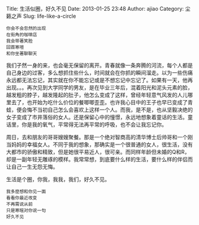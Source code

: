 Title: 生活似圈，好久不见
Date: 2013-01-25 23:48
Author: ajiao
Category: 尘籁之声
Slug: life-like-a-circle

```
你会不会忽然的出现  
在街角的咖啡店  
我会带著笑脸  
回首寒喧  
和你坐著聊聊天
```

我们孑然一身的来，也会毫无保留的离开。青春就像一条奔腾的河流，每个人都是自己身边的过客，多么想抓住些什么，时间就会在你抓的瞬间溜走。以为一些伤痛永远都无法忘记，其实就在你不能忘记或是不想忘记中忘记了。如果有一天，他再出现。。。再次见到大学同学的男友，是在毕业三年后，混着阳光和泥头元素的脸，越发粗的脖子，越发隆起的肚子，他怎么变成了这样，曾经年轻意气风发的人儿哪里去了，也开始为吃什么价位的餐唧唧歪歪。也许我心目中的王子也早已变成了青蛙，便会悔不当初自己怎么会喜欢上这样一个人。而我，是不是，也从坚毅决绝的女子变成了市井落俗的女人。还是保留心中的憧憬，永远地想象着童话的生活。童话里，你是我的氧气，平常得无法再平常的呼吸，也不会让我忘记你。

周日，去和朋友的哥哥嫂嫂聚餐。那是一个绝对智商高的清华博士后帅哥和一个刚当妈妈的幸福女人。不同于我的想象，那确实是一个很普通的女人，很生活，没有大都市的骄傲和精致，但是她很平易近人，很可亲。而同样年龄但未婚的Q和R，却是一副年轻无雕琢的模样。我常常想，到底要什么样的生活，要什么样的伴侣而让自己一生无怨无悔。

生活是个圈，你我，我我，我们，好久不见。

```
我多麼想和你见一面  
看看你最近改变  
不再需说从前  
只是寒暄对你说一句  
好久不见
```